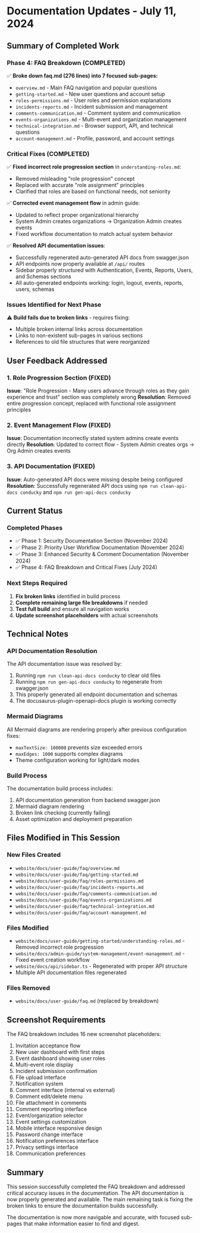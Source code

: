 # Documentation Updates - July 11, 2024

## Summary of Completed Work

### Phase 4: FAQ Breakdown (COMPLETED)
✅ **Broke down faq.md (276 lines) into 7 focused sub-pages:**
- `overview.md` - Main FAQ navigation and popular questions
- `getting-started.md` - New user questions and account setup
- `roles-permissions.md` - User roles and permission explanations
- `incidents-reports.md` - Incident submission and management
- `comments-communication.md` - Comment system and communication
- `events-organizations.md` - Multi-event and organization management
- `technical-integration.md` - Browser support, API, and technical questions
- `account-management.md` - Profile, password, and account settings

### Critical Fixes (COMPLETED)
✅ **Fixed incorrect role progression section** in `understanding-roles.md`:
- Removed misleading "role progression" concept
- Replaced with accurate "role assignment" principles
- Clarified that roles are based on functional needs, not seniority

✅ **Corrected event management flow** in admin guide:
- Updated to reflect proper organizational hierarchy
- System Admin creates organizations → Organization Admin creates events
- Fixed workflow documentation to match actual system behavior

✅ **Resolved API documentation issues**:
- Successfully regenerated auto-generated API docs from swagger.json
- API endpoints now properly available at `/api/` routes
- Sidebar properly structured with Authentication, Events, Reports, Users, and Schemas sections
- All auto-generated endpoints working: login, logout, events, reports, users, schemas

### Issues Identified for Next Phase
⚠️ **Build fails due to broken links** - requires fixing:
- Multiple broken internal links across documentation
- Links to non-existent sub-pages in various sections
- References to old file structures that were reorganized

## User Feedback Addressed

### 1. Role Progression Section (FIXED)
**Issue**: "Role Progression - Many users advance through roles as they gain experience and trust" section was completely wrong
**Resolution**: Removed entire progression concept, replaced with functional role assignment principles

### 2. Event Management Flow (FIXED)  
**Issue**: Documentation incorrectly stated system admins create events directly
**Resolution**: Updated to correct flow - System Admin creates orgs → Org Admin creates events

### 3. API Documentation (FIXED)
**Issue**: Auto-generated API docs were missing despite being configured
**Resolution**: Successfully regenerated API docs using `npm run clean-api-docs conducky` and `npm run gen-api-docs conducky`

## Current Status

### Completed Phases
- ✅ Phase 1: Security Documentation Section (November 2024)
- ✅ Phase 2: Priority User Workflow Documentation (November 2024) 
- ✅ Phase 3: Enhanced Security & Comment Documentation (November 2024)
- ✅ Phase 4: FAQ Breakdown and Critical Fixes (July 2024)

### Next Steps Required
1. **Fix broken links** identified in build process
2. **Complete remaining large file breakdowns** if needed
3. **Test full build** and ensure all navigation works
4. **Update screenshot placeholders** with actual screenshots

## Technical Notes

### API Documentation Resolution
The API documentation issue was resolved by:
1. Running `npm run clean-api-docs conducky` to clear old files
2. Running `npm run gen-api-docs conducky` to regenerate from swagger.json
3. This properly generated all endpoint documentation and schemas
4. The docusaurus-plugin-openapi-docs plugin is working correctly

### Mermaid Diagrams
All Mermaid diagrams are rendering properly after previous configuration fixes:
- `maxTextSize: 100000` prevents size exceeded errors
- `maxEdges: 1000` supports complex diagrams
- Theme configuration working for light/dark modes

### Build Process
The documentation build process includes:
1. API documentation generation from backend swagger.json
2. Mermaid diagram rendering
3. Broken link checking (currently failing)
4. Asset optimization and deployment preparation

## Files Modified in This Session

### New Files Created
- `website/docs/user-guide/faq/overview.md`
- `website/docs/user-guide/faq/getting-started.md` 
- `website/docs/user-guide/faq/roles-permissions.md`
- `website/docs/user-guide/faq/incidents-reports.md`
- `website/docs/user-guide/faq/comments-communication.md`
- `website/docs/user-guide/faq/events-organizations.md`
- `website/docs/user-guide/faq/technical-integration.md`
- `website/docs/user-guide/faq/account-management.md`

### Files Modified
- `website/docs/user-guide/getting-started/understanding-roles.md` - Removed incorrect role progression
- `website/docs/admin-guide/system-management/event-management.md` - Fixed event creation workflow
- `website/docs/api/sidebar.ts` - Regenerated with proper API structure
- Multiple API documentation files regenerated

### Files Removed
- `website/docs/user-guide/faq.md` (replaced by breakdown)

## Screenshot Requirements

The FAQ breakdown includes 16 new screenshot placeholders:
1. Invitation acceptance flow
2. New user dashboard with first steps
3. Event dashboard showing user roles
4. Multi-event role display
5. Incident submission confirmation
6. File upload interface
7. Notification system
8. Comment interface (internal vs external)
9. Comment edit/delete menu
10. File attachment in comments
11. Comment reporting interface
12. Event/organization selector
13. Event settings customization
14. Mobile interface responsive design
15. Password change interface
16. Notification preferences interface
17. Privacy settings interface
18. Communication preferences

## Summary

This session successfully completed the FAQ breakdown and addressed critical accuracy issues in the documentation. The API documentation is now properly generated and available. The main remaining task is fixing the broken links to ensure the documentation builds successfully.

The documentation is now more navigable and accurate, with focused sub-pages that make information easier to find and digest. 